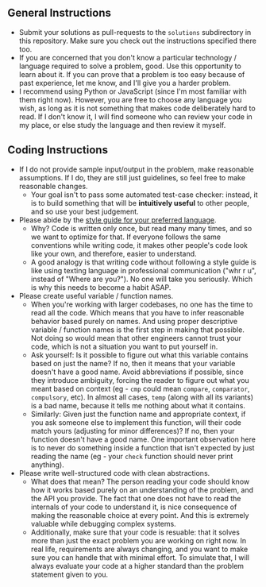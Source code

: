 ## General Instructions

- Submit your solutions as pull-requests to the `solutions` subdirectory in this repository. Make sure you check out the instructions specified there too.
- If you are concerned that you don't know a particular technology / language required to solve a problem, good. Use this opportunity to learn about it. If you can prove that a problem is too easy because of past experience, let me know, and I'll give you a harder problem.
- I recommend using Python or JavaScript (since I'm most familiar with them right now). However, you are free to choose any language you wish, as long as it is not something that makes code deliberately hard to read. If I don't know it, I will find someone who can review your code in my place, or else study the language and then review it myself.

## Coding Instructions

- If I do not provide sample input/output in the problem, make reasonable assumptions. If I do, they are still just guidelines, so feel free to make reasonable changes.
  - Your goal isn't to pass some automated test-case checker: instead, it is to build something that will be __intuitively useful__ to other people, and so use your best judgement.
- Please abide by the [style guide for your preferred language](https://google.github.io/styleguide/).
  - Why? Code is written only once, but read many many times, and so we want to optimize for that. If everyone follows the same conventions while writing code, it makes other people's code look like your own, and therefore, easier to understand.
  - A good analogy is that writing code without following a style guide is like using texting language in professional communication ("whr r u", instead of "Where are you?"). No one will take you seriously. Which is why this needs to become a habit ASAP.
- Please create useful variable / function names.
  - When you're working with larger codebases, no one has the time to read all the code. Which means that you have to infer reasonable behavior based purely on names. And using proper descriptive variable / function names is the first step in making that possible. Not doing so would mean that other engineers cannot trust your code, which is not a situation you want to put yourself in.
  - Ask yourself: Is it possible to figure out what this variable contains based on just the name? If no, then it means that your variable doesn't have a good name. Avoid abbreviations if possible, since they introduce ambiguity, forcing the reader to figure out what you meant based on context (eg - `cmp` could mean `compare`, `comparator`, `compulsory`, etc). In almost all cases, `temp` (along with all its variants) is a bad name, because it tells me nothing about what it contains.
  - Similarly: Given just the function name and appropriate context, if you ask someone else to implement this function, will their code match yours (adjusting for minor differences)? If no, then your function doesn't have a good name. One important observation here is to never do something inside a function that isn't expected by just reading the name (eg - your `check` function should never print anything).
- Please write well-structured code with clean abstractions.
  - What does that mean? The person reading your code should know how it works based purely on an understanding of the problem, and the API you provide. The fact that one does not have to read the internals of your code to understand it, is nice consequence of making the reasonable choice at every point. And this is extremely valuable while debugging complex systems.
  - Additionally, make sure that your code is resuable: that it solves more than just the exact problem you are working on right now. In real life, requirements are always changing, and you want to make sure you can handle that with minimal effort. To simulate that, I will always evaluate your code at a higher standard than the problem statement given to you.
